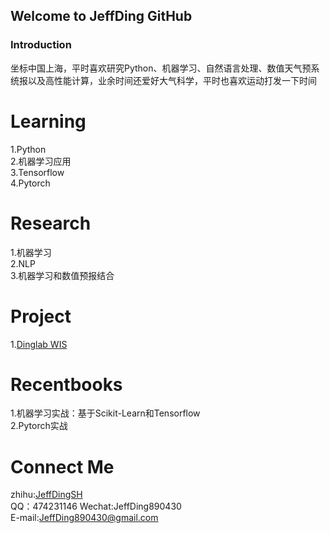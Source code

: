 ## Welcome to JeffDing GitHub


### Introduction  

坐标中国上海，平时喜欢研究Python、机器学习、自然语言处理、数值天气预系统报以及高性能计算，业余时间还爱好大气科学，平时也喜欢运动打发一下时间


# Learning  
 1.Python  
 2.机器学习应用  
 3.Tensorflow  
 4.Pytorch  

# Research  
 1.机器学习  
 2.NLP  
 3.机器学习和数值预报结合  
 
# Project     
 1.<a href="https://github.com/JeffDing/DingLabWIS">Dinglab WIS</a>
 
# Recentbooks     
 1.机器学习实战：基于Scikit-Learn和Tensorflow   
 2.Pytorch实战   

# Connect Me 
zhihu:<a href = "https://www.zhihu.com/people/JeffdingSH">JeffDingSH</a>   
QQ：474231146
Wechat:JeffDing890430  
E-mail:JeffDing890430@gmail.com
